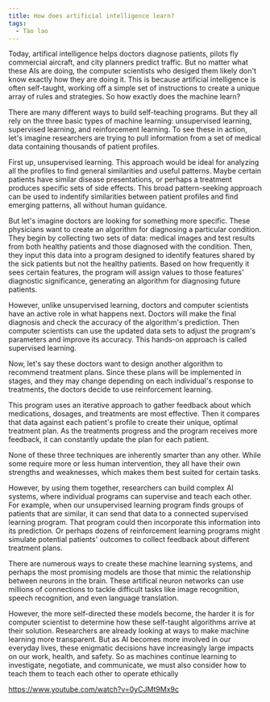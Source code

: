 ```yaml
---
title: How does artificial intelligence learn?
tags:
  - Tào lao
---
```


Today, artifical intelligence helps doctors diagnose patients, pilots fly commercial aircraft, and city planners predict traffic. But no matter what these AIs are doing, the computer scientists who desiged them likely don't know exactly how they are doing it. This is because artificial intelligence is often self-taught, working off a simple set of instructions to create a unique array of rules and strategies. So how exactly does the machine learn?

There are many different ways to build self-teaching programs. But they all rely on the three basic types of machine learning: unsupervised learning, supervised learning, and reinforcement learning. To see these in action, let's imagine researchers are trying to pull information from a set of medical data containing thousands of patient profiles.

First up, unsupervised learning. This approach would be ideal for analyzing all the profiles to find general similarities and useful patterns. Maybe certain patients have similar disease presentations, or perhaps a treatment produces specific sets of side effects. This broad pattern-seeking approach can be used to indentify similarities between patient profiles and find emerging patterns, all without human guidance.

But let's imagine doctors are looking for something more specific. These physicians want to create an algorithm for diagnosing a particular condition. They begin by collecting two sets of data: medical images and test results from both healthy patients and those diagnosed with the condition. Then, they input this data into a program designed to identify features shared by the sick patients but not the healthy patients. Based on how frequently it sees certain features, the program will assign values to those features' diagnostic significance, generating an algorithm for diagnosing future patients.

However, unlike unsupervised learning, doctors and computer scientists have an active role in what happens next. Doctors will make the final diagnosis and check the accuracy of the algorithm's prediction. Then computer scientists can use the updated data sets to adjust the program's parameters and improve its accuracy. This hands-on approach is called supervised learning.

Now, let's say these doctors want to design another algorithm to recommend treatment plans. Since these plans will be implemented in stages, and they may change depending on each individual's response to treatments, the doctors decide to use reinforcement learning.

This program uses an iterative approach to gather feedback about which medications, dosages, and treatments are most effective. Then it compares that data against each patient's profile to create their unique, optimal treatment plan. As the treatments progress and the program receives more feedback, it can constantly update the plan for each patient.

None of these three techniques are inherently smarter than any other. While some require more or less human intervention, they all have their own strengths and weaknesses, which makes them best suited for certain tasks.

However, by using them together, researchers can build complex AI systems, where individual programs can supervise and teach each other. For example, when our unsupervised learning program finds groups of patients that are similar, it can send that data to a connected supervised learning program. That program could then incorporate this information into its prediction. Or perhaps dozens of reinforcement learning programs might simulate potential patients' outcomes to collect feedback about different treatment plans.

There are numerous ways to create these machine learning systems, and perhaps the most promising models are those that mimic the relationship between neurons in the brain. These artifical neuron networks can use millions of connections to tackle difficult tasks like image recognition, speech recognition, and even language translation.

However, the more self-directed these models become, the harder it is for computer scientist to determine how these self-taught algorithms arrive at their solution. Researchers are already looking at ways to make machine learning more transparent. But as AI becomes more involved in our everyday lives, these enigmatic decisions have increasingly large impacts on our work, health, and safety. So as machines continue learning to investigate, negotiate, and communicate, we must also consider how to teach them to teach each other to operate ethically

https://www.youtube.com/watch?v=0yCJMt9Mx9c
